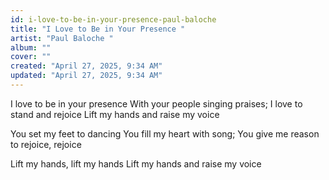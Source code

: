 ```yaml
---
id: i-love-to-be-in-your-presence-paul-baloche
title: "I Love to Be in Your Presence "
artist: "Paul Baloche "
album: ""
cover: ""
created: "April 27, 2025, 9:34 AM"
updated: "April 27, 2025, 9:34 AM"
---
```


I love to be in your presence
With your people singing praises;
I love to stand and rejoice
Lift my hands and raise my voice

You set my feet to dancing
You fill my heart with song;
You give me reason to rejoice, rejoice

Lift my hands, lift my hands
Lift my hands and raise my voice